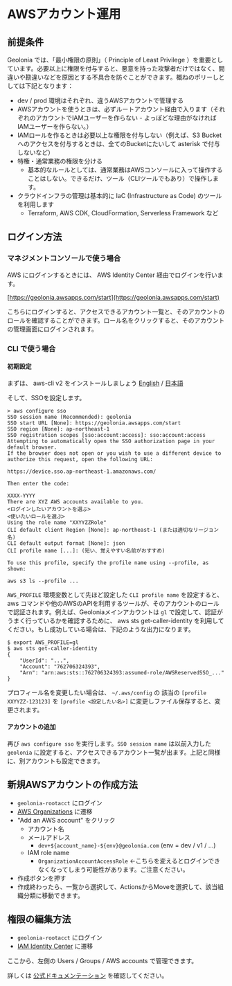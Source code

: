 # AWSアカウント運用

## 前提条件

Geolonia では、「最小権限の原則」（ Principle of Least Privilege ）を重要としています。必要以上に権限を付与すると、悪意を持った攻撃者だけではなく、間違いや勘違いなどを原因とする不具合を防ぐことができます。概ねのポリーしとしては下記となります：

* dev / prod 環境はそれぞれ、違うAWSアカウントで管理する
* AWSアカウントを使うときは、必ずルートアカウント経由で入ります（それぞれのアカウントでIAMユーザーを作らない - よっぽどな理由がなければIAMユーザーを作らない。）
* IAMロールを作るときは必要以上な権限を付与しない（例えば、S3 Bucketへのアクセスを付与するときは、全てのBucketにたいして asterisk で付与しないなど）
* 特権・通常業務の権限を分ける
    * 基本的なルールとしては、通常業務はAWSコンソールに入って操作することはしない。できるだけ、ツール（CLIツールでもあり）で操作します。
* クラウドインフラの管理は基本的に IaC (Infrastructure as Code) のツールを利用します
    * Terraform, AWS CDK, CloudFormation, Serverless Framework など

## ログイン方法

### マネジメントコンソールで使う場合

AWS にログインするときには、 AWS Identity Center 経由でログインを行います。

[https://geolonia.awsapps.com/start](https://geolonia.awsapps.com/start)

こちらにログインすると、アクセスできるアカウント一覧と、そのアカウントのロールを確認することができます。ロール名をクリックすると、そのアカウントの管理画面にログインされます。

### CLI で使う場合

#### 初期設定

まずは、 aws-cli v2 をインストールしましょう [English](https://docs.aws.amazon.com/cli/latest/userguide/getting-started-install.html) / [日本語](https://docs.aws.amazon.com/ja_jp/cli/latest/userguide/getting-started-install.html)

そして、SSOを設定します。

```
> aws configure sso
SSO session name (Recommended): geolonia
SSO start URL [None]: https://geolonia.awsapps.com/start
SSO region [None]: ap-northeast-1
SSO registration scopes [sso:account:access]: sso:account:access
Attempting to automatically open the SSO authorization page in your default browser.
If the browser does not open or you wish to use a different device to authorize this request, open the following URL:

https://device.sso.ap-northeast-1.amazonaws.com/

Then enter the code:

XXXX-YYYY
There are XYZ AWS accounts available to you.
<ログインしたいアカウントを選ぶ>
<使いたいロールを選ぶ>
Using the role name "XXYYZZRole"
CLI default client Region [None]: ap-northeast-1 (または適切なリージョン名)
CLI default output format [None]: json
CLI profile name [...]: (短い、覚えやすい名前がおすすめ)

To use this profile, specify the profile name using --profile, as shown:

aws s3 ls --profile ...
```

`AWS_PROFILE` 環境変数として先ほど設定した `CLI profile name` を設定すると、 aws コマンドや他のAWSのAPIを利用するツールが、そのアカウントのロールで認証されます。例えば、Geoloniaメインアカウントは `gl` で設定して、認証がうまく行っているかを確認するために、 aws sts get-caller-identity を利用してください。もし成功している場合は、下記のような出力になります。

```
$ export AWS_PROFILE=gl
$ aws sts get-caller-identity
{
    "UserId": "...",
    "Account": "762706324393",
    "Arn": "arn:aws:sts::762706324393:assumed-role/AWSReservedSSO_..."
}
```

プロフィール名を変更したい場合は、 `~/.aws/config` の 該当の `[profile XXYYZZ-123123]` を `[profile <設定したい名>]` に変更しファイル保存すると、変更されます。

#### アカウントの追加

再び `aws configure sso` を実行します。`SSO session name` は以前入力した `geolonia` に設定すると、アクセスできるアカウント一覧が出ます。上記と同様に、別アカウントも設定できます。

## 新規AWSアカウントの作成方法

* `geolonia-rootacct` にログイン
* [AWS Organizations](https://us-east-1.console.aws.amazon.com/organizations/v2/home/accounts) に遷移
* "Add an AWS account" をクリック
    * アカウント名
    * メールアドレス
        * `dev+${account_name}-${env}@geolonia.com` (env = dev / v1 / ...)
    * IAM role name
        * `OrganizationAccountAccessRole` ←こちらを変えるとログインできなくなってしまう可能性があります。ご注意ください。
* 作成ボタンを押す
* 作成終わったら、一覧から選択して、ActionsからMoveを選択して、該当組織分類に移動できます。

## 権限の編集方法

* `geolonia-rootacct` にログイン
* [IAM Identity Center](https://ap-northeast-1.console.aws.amazon.com/singlesignon/home?region=ap-northeast-1) に遷移

ここから、左側の Users / Groups / AWS accounts で管理できます。

詳しくは [公式ドキュメンテーション](https://docs.aws.amazon.com/ja_jp/singlesignon/latest/userguide/what-is.html) を確認してください。
